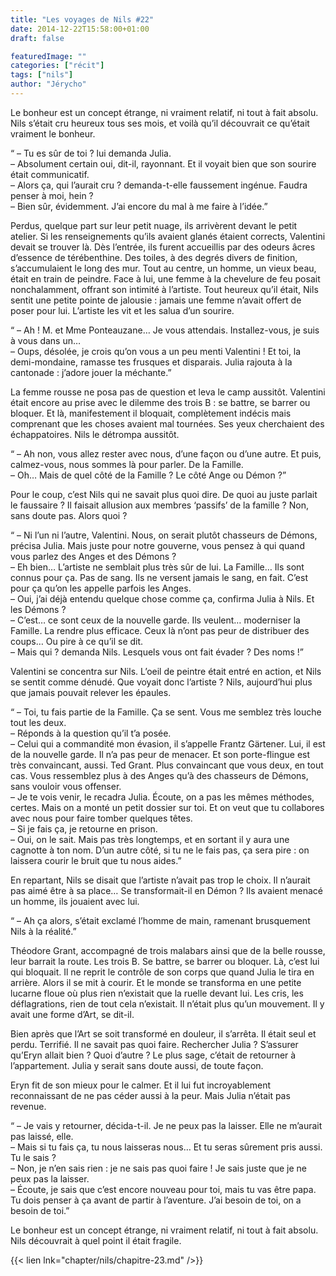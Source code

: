 ```yaml
---
title: "Les voyages de Nils #22"
date: 2014-12-22T15:58:00+01:00
draft: false

featuredImage: ""
categories: ["récit"]
tags: ["nils"]
author: "Jérycho"
---
```

Le bonheur est un concept étrange, ni vraiment relatif, ni tout à fait absolu. Nils s’était cru heureux tous ses mois, et voilà qu’il découvrait ce qu’était vraiment le bonheur.

“ – Tu es sûr de toi ? lui demanda Julia.  
– Absolument certain oui, dit-il, rayonnant. Et il voyait bien que son sourire était communicatif.  
– Alors ça, qui l’aurait cru ? demanda-t-elle faussement ingénue. Faudra penser à moi, hein ?  
– Bien sûr, évidemment. J’ai encore du mal à me faire à l’idée.”

Perdus, quelque part sur leur petit nuage, ils arrivèrent devant le petit atelier. Si les renseignements qu’ils avaient glanés étaient corrects, Valentini devait se trouver là. Dès l’entrée, ils furent accueillis par des odeurs âcres d’essence de térébenthine. Des toiles, à des degrés divers de finition, s’accumulaient le long des mur. Tout au centre, un homme, un vieux beau, était en train de peindre. Face à lui, une femme à la chevelure de feu posait nonchalamment, offrant son intimité à l’artiste. Tout heureux qu’il était, Nils sentit une petite pointe de jalousie : jamais une femme n’avait offert de poser pour lui. L’artiste les vit et les salua d’un sourire.

“ – Ah ! M. et Mme Ponteauzane… Je vous attendais. Installez-vous, je suis à vous dans un…  
– Oups, désolée, je crois qu’on vous a un peu menti Valentini ! Et toi, la demi-mondaine, ramasse tes frusques et disparais. Julia rajouta à la cantonade : j’adore jouer la méchante.”

La femme rousse ne posa pas de question et leva le camp aussitôt. Valentini était encore au prise avec le dilemme des trois B : se battre, se barrer ou bloquer. Et là, manifestement il bloquait, complètement indécis mais comprenant que les choses avaient mal tournées. Ses yeux cherchaient des échappatoires. Nils le détrompa aussitôt.

“ – Ah non, vous allez rester avec nous, d’une façon ou d’une autre. Et puis, calmez-vous, nous sommes là pour parler. De la Famille.  
– Oh… Mais de quel côté de la Famille ? Le côté Ange ou Démon ?”

Pour le coup, c’est Nils qui ne savait plus quoi dire. De quoi au juste parlait le faussaire ? Il faisait allusion aux membres ‘passifs’ de la famille ? Non, sans doute pas. Alors quoi ?

“ – Ni l’un ni l’autre, Valentini. Nous, on serait plutôt chasseurs de Démons, précisa Julia. Mais juste pour notre gouverne, vous pensez à qui quand vous parlez des Anges et des Démons ?  
– Eh bien… L’artiste ne semblait plus très sûr de lui. La Famille… Ils sont connus pour ça. Pas de sang. Ils ne versent jamais le sang, en fait. C’est pour ça qu’on les appelle parfois les Anges.  
– Oui, j’ai déjà entendu quelque chose comme ça, confirma Julia à Nils. Et les Démons ?  
– C’est… ce sont ceux de la nouvelle garde. Ils veulent… moderniser la Famille. La rendre plus efficace. Ceux là n’ont pas peur de distribuer des coups… Ou pire à ce qu’il se dit.  
– Mais qui ? demanda Nils. Lesquels vous ont fait évader ? Des noms !”

Valentini se concentra sur Nils. L’oeil de peintre était entré en action, et Nils se sentit comme dénudé. Que voyait donc l’artiste ? Nils, aujourd’hui plus que jamais pouvait relever les épaules.

“ – Toi, tu fais partie de la Famille. Ça se sent. Vous me semblez très louche tout les deux.  
– Réponds à la question qu’il t’a posée.  
– Celui qui a commandité mon évasion, il s’appelle Frantz Gärtener. Lui, il est de la nouvelle garde. Il n’a pas peur de menacer. Et son porte-flingue est très convaincant, aussi. Ted Grant. Plus convaincant que vous deux, en tout cas. Vous ressemblez plus à des Anges qu’à des chasseurs de Démons, sans vouloir vous offenser.  
– Je te vois venir, le recadra Julia. Écoute, on a pas les mêmes méthodes, certes. Mais on a monté un petit dossier sur toi. Et on veut que tu collabores avec nous pour faire tomber quelques têtes.  
– Si je fais ça, je retourne en prison.  
– Oui, on le sait. Mais pas très longtemps, et en sortant il y aura une cagnotte à ton nom. D’un autre côté, si tu ne le fais pas, ça sera pire : on laissera courir le bruit que tu nous aides.”

En repartant, Nils se disait que l’artiste n’avait pas trop le choix. Il n’aurait pas aimé être à sa place… Se transformait-il en Démon ? Ils avaient menacé un homme, ils jouaient avec lui.

“ – Ah ça alors, s’était exclamé l’homme de main, ramenant brusquement Nils à la réalité.”

Théodore Grant, accompagné de trois malabars ainsi que de la belle rousse, leur barrait la route. Les trois B. Se battre, se barrer ou bloquer. Là, c’est lui qui bloquait. Il ne reprit le contrôle de son corps que quand Julia le tira en arrière. Alors il se mit à courir. Et le monde se transforma en une petite lucarne floue où plus rien n’existait que la ruelle devant lui. Les cris, les déflagrations, rien de tout cela n’existait. Il n’était plus qu’un mouvement. Il y avait une forme d’Art, se dit-il.

Bien après que l’Art se soit transformé en douleur, il s’arrêta. Il était seul et perdu. Terrifié. Il ne savait pas quoi faire. Rechercher Julia ? S’assurer qu’Eryn allait bien ? Quoi d’autre ? Le plus sage, c’était de retourner à l’appartement. Julia y serait sans doute aussi, de toute façon.

Eryn fit de son mieux pour le calmer. Et il lui fut incroyablement reconnaissant de ne pas céder aussi à la peur. Mais Julia n’était pas revenue.

“ – Je vais y retourner, décida-t-il. Je ne peux pas la laisser. Elle ne m’aurait pas laissé, elle.  
– Mais si tu fais ça, tu nous laisseras nous… Et tu seras sûrement pris aussi. Tu le sais ?  
– Non, je n’en sais rien : je ne sais pas quoi faire ! Je sais juste que je ne peux pas la laisser.  
– Écoute, je sais que c’est encore nouveau pour toi, mais tu vas être papa. Tu dois penser à ça avant de partir à l’aventure. J’ai besoin de toi, on a besoin de toi.”

Le bonheur est un concept étrange, ni vraiment relatif, ni tout à fait absolu. Nils découvrait à quel point il était fragile.

{{< lien lnk="chapter/nils/chapitre-23.md" />}}
